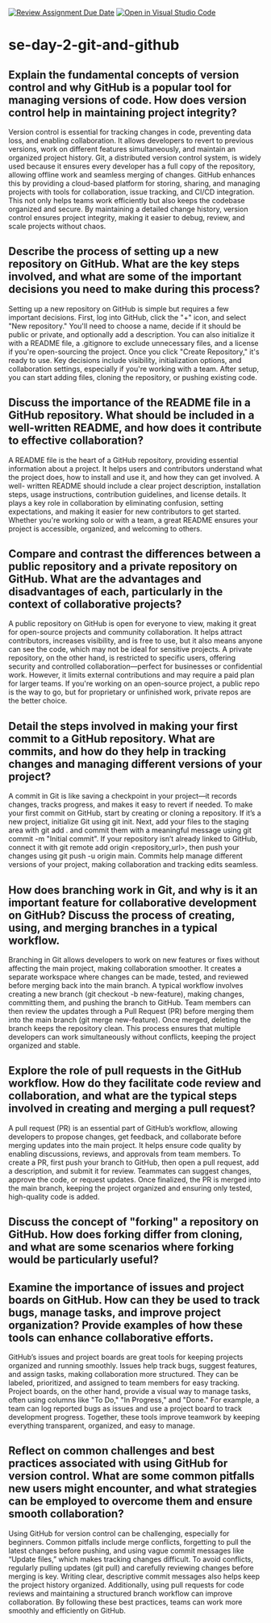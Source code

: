[![Review Assignment Due Date](https://classroom.github.com/assets/deadline-readme-button-22041afd0340ce965d47ae6ef1cefeee28c7c493a6346c4f15d667ab976d596c.svg)](https://classroom.github.com/a/8wgCKhpZ)
[![Open in Visual Studio Code](https://classroom.github.com/assets/open-in-vscode-2e0aaae1b6195c2367325f4f02e2d04e9abb55f0b24a779b69b11b9e10269abc.svg)](https://classroom.github.com/online_ide?assignment_repo_id=18391850&assignment_repo_type=AssignmentRepo)
# se-day-2-git-and-github
## Explain the fundamental concepts of version control and why GitHub is a popular tool for managing versions of code. How does version control help in maintaining project integrity?
   Version control is essential for tracking changes in code, preventing data loss, and enabling collaboration. It allows developers to revert to previous versions, work on different features simultaneously, and maintain an organized           project history. Git, a distributed version control system, is widely used because it ensures every developer has a full copy of the repository, allowing offline work and seamless merging of changes. GitHub enhances this by providing a     cloud-based platform for storing, sharing, and managing projects with tools for collaboration, issue tracking, and CI/CD integration. This not only helps teams work efficiently but also keeps the codebase organized and secure. By          maintaining a detailed change history, version control ensures project integrity, making it easier to debug, review, and scale projects without chaos.
   

## Describe the process of setting up a new repository on GitHub. What are the key steps involved, and what are some of the important decisions you need to make during this process?
  Setting up a new repository on GitHub is simple but requires a few important decisions. First, log into GitHub, click the "+" icon, and select "New repository." You'll need to choose a name, decide if it should be public or private, and     optionally add a description. You can also initialize it with a README file, a .gitignore to exclude unnecessary files, and a license if you're open-sourcing the project. Once you click "Create Repository," it's ready to use. Key            decisions include visibility, initialization options, and collaboration settings, especially if you're working with a team. After setup, you can start adding files, cloning the repository, or pushing existing code.
  

## Discuss the importance of the README file in a GitHub repository. What should be included in a well-written README, and how does it contribute to effective collaboration?
  A README file is the heart of a GitHub repository, providing essential information about a project. It helps users and contributors understand what the project does, how to install and use it, and how they can get involved. A well-        written README should include a clear project description, installation steps, usage instructions, contribution guidelines, and license details. It plays a key role in collaboration by eliminating confusion, setting expectations, and      making it easier for new contributors to get started. Whether you're working solo or with a team, a great README ensures your project is accessible, organized, and welcoming to others.


## Compare and contrast the differences between a public repository and a private repository on GitHub. What are the advantages and disadvantages of each, particularly in the context of collaborative projects?
  A public repository on GitHub is open for everyone to view, making it great for open-source projects and community collaboration. It helps attract contributors, increases visibility, and is free to use, but it also means anyone can see    the code, which may not be ideal for sensitive projects. A private repository, on the other hand, is restricted to specific users, offering security and controlled collaboration—perfect for businesses or confidential work. However, it     limits external contributions and may require a paid plan for larger teams. If you're working on an open-source project, a public repo is the way to go, but for proprietary or unfinished work, private repos are the better choice.


## Detail the steps involved in making your first commit to a GitHub repository. What are commits, and how do they help in tracking changes and managing different versions of your project?
  A commit in Git is like saving a checkpoint in your project—it records changes, tracks progress, and makes it easy to revert if needed. To make your first commit on GitHub, start by creating or cloning a repository. If it’s a new         project, initialize Git using git init. Next, add your files to the staging area with git add . and commit them with a meaningful message using git commit -m "Initial commit". If your repository isn’t already linked to GitHub, connect     it with git remote add origin <repository_url>, then push your changes using git push -u origin main. Commits help manage different versions of your project, making collaboration and tracking edits seamless.

  

## How does branching work in Git, and why is it an important feature for collaborative development on GitHub? Discuss the process of creating, using, and merging branches in a typical workflow.
  Branching in Git allows developers to work on new features or fixes without affecting the main project, making collaboration smoother. It creates a separate workspace where changes can be made, tested, and reviewed before merging back into the main branch. A typical workflow involves creating a new branch (git checkout -b new-feature), making changes, committing them, and pushing the branch to GitHub. Team members can then review the updates through a Pull Request (PR) before merging them into the main branch (git merge new-feature). Once merged, deleting the branch keeps the repository clean. This process ensures that multiple developers can work simultaneously without conflicts, keeping the project organized and stable.

  

## Explore the role of pull requests in the GitHub workflow. How do they facilitate code review and collaboration, and what are the typical steps involved in creating and merging a pull request?
  A pull request (PR) is an essential part of GitHub’s workflow, allowing developers to propose changes, get feedback, and collaborate before merging updates into the main project. It helps ensure code quality by enabling discussions, reviews, and approvals from team members. To create a PR, first push your branch to GitHub, then open a pull request, add a description, and submit it for review. Teammates can suggest changes, approve the code, or request updates. Once finalized, the PR is merged into the main branch, keeping the project organized and ensuring only tested, high-quality code is added. 
## Discuss the concept of "forking" a repository on GitHub. How does forking differ from cloning, and what are some scenarios where forking would be particularly useful?



## Examine the importance of issues and project boards on GitHub. How can they be used to track bugs, manage tasks, and improve project organization? Provide examples of how these tools can enhance collaborative efforts.
  GitHub’s issues and project boards are great tools for keeping projects organized and running smoothly. Issues help track bugs, suggest features, and assign tasks, making collaboration more structured. They can be labeled, prioritized, and assigned to team members for easy tracking. Project boards, on the other hand, provide a visual way to manage tasks, often using columns like "To Do," "In Progress," and "Done." For example, a team can log reported bugs as issues and use a project board to track development progress. Together, these tools improve teamwork by keeping everything transparent, organized, and easy to manage. 

## Reflect on common challenges and best practices associated with using GitHub for version control. What are some common pitfalls new users might encounter, and what strategies can be employed to overcome them and ensure smooth collaboration?
  Using GitHub for version control can be challenging, especially for beginners. Common pitfalls include merge conflicts, forgetting to pull the latest changes before pushing, and using vague commit messages like “Update files,” which makes tracking changes difficult. To avoid conflicts, regularly pulling updates (git pull) and carefully reviewing changes before merging is key. Writing clear, descriptive commit messages also helps keep the project history organized. Additionally, using pull requests for code reviews and maintaining a structured branch workflow can improve collaboration. By following these best practices, teams can work more smoothly and efficiently on GitHub.
